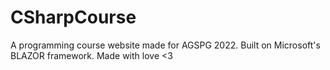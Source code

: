 # CSharpCourse
A programming course website made for AGSPG 2022. Built on Microsoft's BLAZOR framework. Made with love &lt;3
